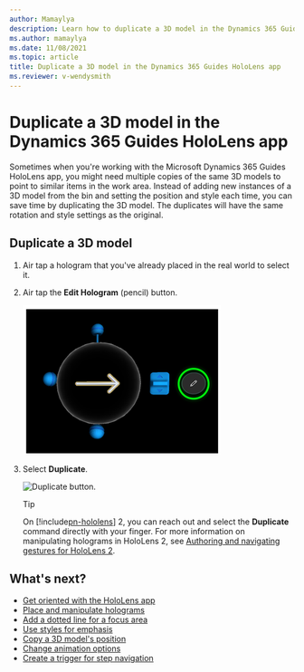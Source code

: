 ```yaml
---
author: Mamaylya
description: Learn how to duplicate a 3D model in the Dynamics 365 Guides HoloLens app
ms.author: mamaylya
ms.date: 11/08/2021
ms.topic: article
title: Duplicate a 3D model in the Dynamics 365 Guides HoloLens app 
ms.reviewer: v-wendysmith
---
```


# Duplicate a 3D model in the Dynamics 365 Guides HoloLens app 

Sometimes when you're working with the Microsoft Dynamics 365 Guides HoloLens app, you might need multiple copies of the same 3D models to point to similar items in the 
work area. Instead of adding new instances of a 3D model from the bin and setting the position and style each time, you can save time by duplicating the 3D model. 
The duplicates will have the same rotation and style settings as the original.

## Duplicate a 3D model

1. Air tap a hologram that you've already placed in the real world to select it.

2. Air tap the **Edit Hologram** (pencil) button.

    ![Edit Hologram button.](media/edit-hologram.png "Edit Hologram button")

3. Select **Duplicate**.

    ![Duplicate button.](media/edit-duplicates1.PNG "Duplicate button")

    > [!TIP]
    > On [!include[pn-hololens](../includes/pn-hololens.md)] 2, you can reach out and select the **Duplicate** command directly with your finger. For more information on manipulating holograms in HoloLens 2, see [Authoring and navigating gestures for HoloLens 2](authoring-gestures-HL2.md).

## What's next?

- [Get oriented with the HoloLens app](hololens-app-orientation.md)
- [Place and manipulate holograms](hololens-app-place-holograms.md)
- [Add a dotted line for a focus area](hololens-app-dotted-line.md)
- [Use styles for emphasis](hololens-app-styles.md)
- [Copy a 3D model's position](hololens-app-copy-3D-model-position.md)
- [Change animation options](hololens-app-animations.md)
- [Create a trigger for step navigation](hololens-app-trigger.md)
